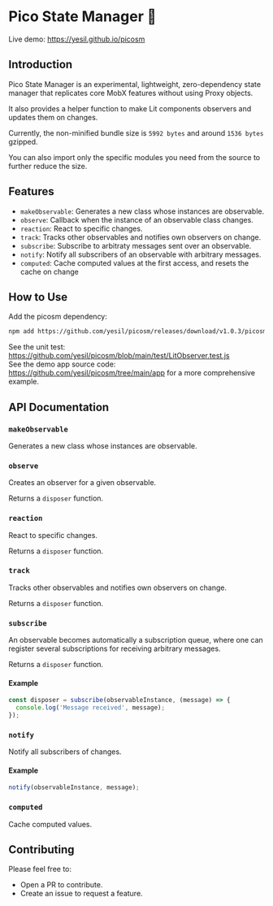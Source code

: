 # Pico State Manager 🎷

Live demo: https://yesil.github.io/picosm

## Introduction

Pico State Manager is an experimental, lightweight, zero-dependency state manager that replicates core MobX features without using Proxy objects.

It also provides a helper function to make Lit components observers and updates them on changes.

Currently, the non-minified bundle size is `5992 bytes` and around `1536 bytes` gzipped.

You can also import only the specific modules you need from the source to further reduce the size.

## Features

- `makeObservable`: Generates a new class whose instances are observable.
- `observe`: Callback when the instance of an observable class changes.
- `reaction`: React to specific changes.
- `track`: Tracks other observables and notifies own observers on change.
- `subscribe`: Subscribe to arbitraty messages sent over an observable.
- `notify`: Notify all subscribers of an observable with arbitrary messages.
- `computed`: Cache computed values at the first access, and resets the cache on change

## How to Use

Add the picosm dependency:

```bash
npm add https://github.com/yesil/picosm/releases/download/v1.0.3/picosm-1.0.3.tgz
```

See the unit test: https://github.com/yesil/picosm/blob/main/test/LitObserver.test.js <br>
See the demo app source code: https://github.com/yesil/picosm/tree/main/app for a more comprehensive example.

## API Documentation

### `makeObservable`

Generates a new class whose instances are observable.

### `observe`

Creates an observer for a given observable.

Returns a `disposer` function.

### `reaction`

React to specific changes.

Returns a `disposer` function.

### `track`

Tracks other observables and notifies own observers on change.

Returns a `disposer` function.

### `subscribe`

An observable becomes automatically a subscription queue, where one can register several subscriptions for receiving arbitrary messages.

Returns a `disposer` function.

#### Example

```javascript
const disposer = subscribe(observableInstance, (message) => {
  console.log('Message received', message);
});
```

### `notify`

Notify all subscribers of changes.

#### Example

```javascript
notify(observableInstance, message);
```

### `computed`

Cache computed values.

## Contributing

Please feel free to:

- Open a PR to contribute.
- Create an issue to request a feature.
